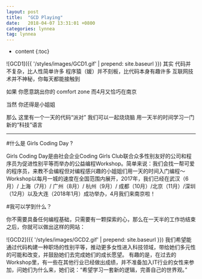 ```yaml
---
layout: post
title:  "GCD Playing"
date:   2018-04-07 13:31:01 +0800
categories: lynnea
tag: lynnea
---
```


* content
{:toc}

 ![GCD1]({{ '/styles/images/GCD1.gif' | prepend: site.baseurl  }}) 
其实
代码并不复杂，比人性简单许多
程序猿（媛）并不刻板，比代码本身有趣许多
互联网技术并不神秘，你每天都能接触到

如果
你愿意跳出你的 comfort zone
而4月又恰巧在南京

当然
你还得是小姐姐

那么
这里有一个一天的代码“派对”
我们可以一起烧烧脑
用一天半的时间学习一门新的“科技”语言

************

#什么是 Girls Coding Day ?

Girls Coding Day是由社会企业Coding Girls Club联合众多性别友好的公司和程序员为促进性别平等而举办的公益编程Workshop。简单来说：我们会找一帮可爱的程序员，来教不会编程但对编程感兴趣的小姐姐们用一天的时间入门编程～
Workshop以每月一城的速度在全国范围内展开，2017年，我们已经在武汉（6月）/ 上海（7月）/ 广州（8月）/ 杭州（9月）/ 成都（10月）/北京（11月）/深圳（12月）以及大连（2018年1月）成功举办，4月我们来南京啦！

#我可以学到什么？

你不需要具备任何编程基础，只需要有一颗探索的心，那么在一天半的工作坊结束之后，你就可以做出这样的网站：

![GCD2]({{ '/styles/images/GCD2.gif' | prepend: site.baseurl  }}) 
我们希望能通过代码构建一种职场的性别平等，推动更多女性进入科技领域，带给她们多元性的可能和改变，并鼓励她们去完成她们的成长愿望。
有趣的是，在过去的Workshop里，有一些在其他行业已经做出成绩，并不准备加入IT行业的女性来参加，问她们为什么来，她们说：“希望学习一套新的逻辑，完善自己的世界观。”